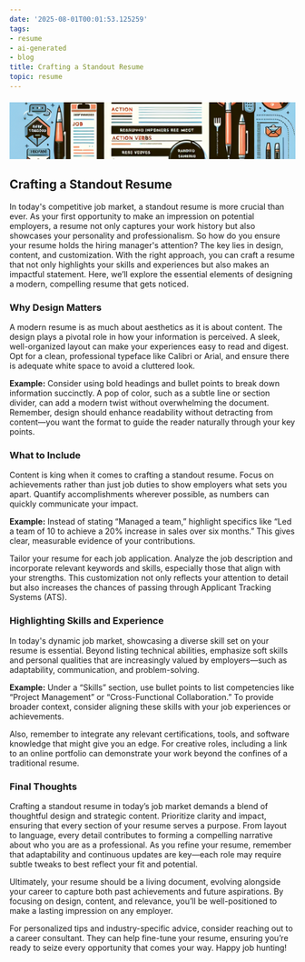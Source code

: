 ```yaml
---
date: '2025-08-01T00:01:53.125259'
tags:
- resume
- ai-generated
- blog
title: Crafting a Standout Resume
topic: resume
---
```


<div style="width: 100%; margin: 20px 0;"><img src="/assets/images/2025-07-29-resume.png" alt="Banner Image" style="width: 100%; height: 100px; object-fit: cover;" /></div>

## Crafting a Standout Resume

In today's competitive job market, a standout resume is more crucial than ever. As your first opportunity to make an impression on potential employers, a resume not only captures your work history but also showcases your personality and professionalism. So how do you ensure your resume holds the hiring manager's attention? The key lies in design, content, and customization. With the right approach, you can craft a resume that not only highlights your skills and experiences but also makes an impactful statement. Here, we’ll explore the essential elements of designing a modern, compelling resume that gets noticed.

### Why Design Matters

A modern resume is as much about aesthetics as it is about content. The design plays a pivotal role in how your information is perceived. A sleek, well-organized layout can make your experiences easy to read and digest. Opt for a clean, professional typeface like Calibri or Arial, and ensure there is adequate white space to avoid a cluttered look.

**Example:** Consider using bold headings and bullet points to break down information succinctly. A pop of color, such as a subtle line or section divider, can add a modern twist without overwhelming the document. Remember, design should enhance readability without detracting from content—you want the format to guide the reader naturally through your key points.

### What to Include

Content is king when it comes to crafting a standout resume. Focus on achievements rather than just job duties to show employers what sets you apart. Quantify accomplishments wherever possible, as numbers can quickly communicate your impact.

**Example:** Instead of stating “Managed a team,” highlight specifics like “Led a team of 10 to achieve a 20% increase in sales over six months.” This gives clear, measurable evidence of your contributions.

Tailor your resume for each job application. Analyze the job description and incorporate relevant keywords and skills, especially those that align with your strengths. This customization not only reflects your attention to detail but also increases the chances of passing through Applicant Tracking Systems (ATS).

### Highlighting Skills and Experience

In today's dynamic job market, showcasing a diverse skill set on your resume is essential. Beyond listing technical abilities, emphasize soft skills and personal qualities that are increasingly valued by employers—such as adaptability, communication, and problem-solving.

**Example:** Under a “Skills” section, use bullet points to list competencies like “Project Management” or “Cross-Functional Collaboration.” To provide broader context, consider aligning these skills with your job experiences or achievements. 

Also, remember to integrate any relevant certifications, tools, and software knowledge that might give you an edge. For creative roles, including a link to an online portfolio can demonstrate your work beyond the confines of a traditional resume.

### Final Thoughts

Crafting a standout resume in today’s job market demands a blend of thoughtful design and strategic content. Prioritize clarity and impact, ensuring that every section of your resume serves a purpose. From layout to language, every detail contributes to forming a compelling narrative about who you are as a professional. As you refine your resume, remember that adaptability and continuous updates are key—each role may require subtle tweaks to best reflect your fit and potential. 

Ultimately, your resume should be a living document, evolving alongside your career to capture both past achievements and future aspirations. By focusing on design, content, and relevance, you’ll be well-positioned to make a lasting impression on any employer.

For personalized tips and industry-specific advice, consider reaching out to a career consultant. They can help fine-tune your resume, ensuring you’re ready to seize every opportunity that comes your way. Happy job hunting!